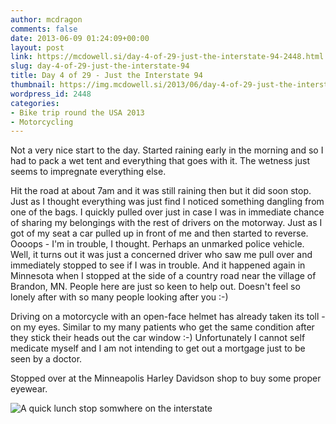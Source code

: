 ```yaml
---
author: mcdragon
comments: false
date: 2013-06-09 01:24:09+00:00
layout: post
link: https://mcdowell.si/day-4-of-29-just-the-interstate-94-2448.html
slug: day-4-of-29-just-the-interstate-94
title: Day 4 of 29 - Just the Interstate 94
thumbnail: https://img.mcdowell.si/2013/06/day-4-of-29-just-the-interstate-94.png
wordpress_id: 2448
categories:
- Bike trip round the USA 2013
- Motorcycling
---
```


Not a very nice start to the day. Started raining early in the morning and so I had to pack a wet tent and everything that goes with it. The wetness just seems to impregnate everything else.

Hit the road at about 7am and it was still raining then but it did soon stop. Just as I thought everything was just find I noticed something dangling from one of the bags. I quickly pulled over just in case I was in immediate chance of sharing my belongings with the rest of drivers on the motorway. Just as I got of my seat a car pulled up in front of me and then started to reverse. Oooops - I'm in trouble, I thought. Perhaps an unmarked police vehicle. Well, it turns out it was just a concerned driver who saw me pull over and immediately stopped to see if I was in trouble.
And it happened again in Minnesota when I stopped at the side of a country road near the village of Brandon, MN.
People here are just so keen to help out. Doesn't feel so lonely after with so many people looking after you :-)

Driving on a motorcycle with an open-face helmet has already taken its toll - on my eyes. Similar to my many patients who get the same condition after they stick their heads out the car window :-)
Unfortunately I cannot self medicate myself and I am not intending to get out a mortgage just to be seen by a doctor.

Stopped over at the Minneapolis Harley Davidson shop to buy some proper eyewear.

![A quick lunch stop somwhere on the interstate](https://img.mcdowell.si/2013/06/wpid-20130608_151123-1.jpg "A quick lunch stop somwhere on the interstate")


